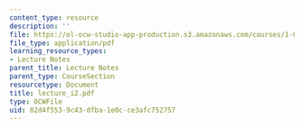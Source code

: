 ```yaml
---
content_type: resource
description: ''
file: https://ol-ocw-studio-app-production.s3.amazonaws.com/courses/1-033-mechanics-of-material-systems-an-energy-approach-fall-2003/82d4f5539c43dfba1e0cce3afc752757_lecture_i2.pdf
file_type: application/pdf
learning_resource_types:
- Lecture Notes
parent_title: Lecture Notes
parent_type: CourseSection
resourcetype: Document
title: lecture_i2.pdf
type: OCWFile
uid: 82d4f553-9c43-dfba-1e0c-ce3afc752757
---
```

